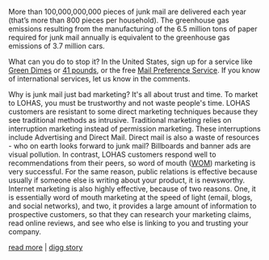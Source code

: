 <p>More than 100,000,000,000 pieces of junk mail are delivered each year (that’s more than 800 pieces per household). The greenhouse gas emissions resulting from the manufacturing of the 6.5 million tons of paper required for junk mail annually is equivalent to the greenhouse gas emissions of 3.7 million cars.</p>

<p>What can you do to stop it? In the United States, sign up for a service like <a href="http://www.greendimes.com">Green Dimes</a> or <a href="http://www.41pounds.org/">41 pounds</a>, or the free <a href="http://www.mpsonline.org.uk/mpsr/">Mail Preference Service</a>. If you know of international services, let us know in the comments.</p>

<p>Why is junk mail just bad marketing? It's all about trust and time. To market to LOHAS, you must be trustworthy and not waste people's time. LOHAS customers are resistant to some direct marketing techniques because they see traditional methods as intrusive. Traditional marketing relies on interruption marketing instead of permission marketing. These interruptions include Advertising and Direct Mail. Direct mail is also a waste of resources - who on earth looks forward to junk mail? Billboards and banner ads are visual pollution. In contrast, LOHAS customers respond well to recommendations from their peers, so word of mouth (<a href="http://www.womma.org">WOM</a>) marketing is very successful. For the same reason, public relations is effective because usually if someone else is writing about your product, it is newsworthy. Internet marketing is also highly effective, because of two reasons. One, it is essentially word of mouth marketing at the speed of light (email, blogs, and social networks), and two, it provides a large amount of information to prospective customers, so that they can research your marketing claims, read online reviews, and see who else is linking to you and trusting your company.</p>

<p><a href="http://www.celsias.com/2008/03/21/sign-the-petition-to-stop-junk-mail/">read more</a> | <a href="http://www.digg.com/environment/U_S_Junk_Mail_Accounts_for_One_Third_of_All_World_Mail">digg story</a></p>